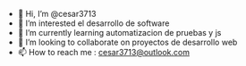 - 👋 Hi, I’m @cesar3713
- 👀 I’m interested  el desarrollo de software
- 🌱 I’m currently learning  automatizacion de pruebas y js
- 💞️ I’m looking to collaborate on  proyectos de desarrollo web
- 📫 How to reach me : cesar3713@outlook.com

<!---
cesar3713/cesar3713 is a ✨ special ✨ repository because its `README.md` (this file) appears on your GitHub profile.
You can click the Preview link to take a look at your changes.
--->
